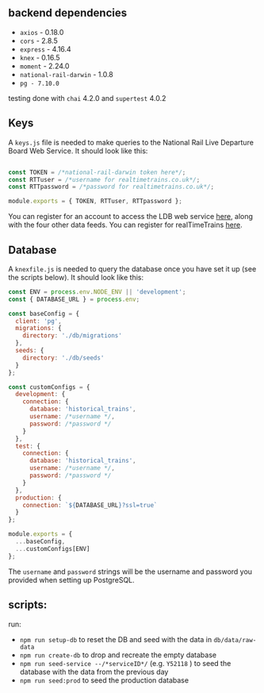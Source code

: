 ## backend dependencies

- `axios` - 0.18.0
- `cors` - 2.8.5
- `express` - 4.16.4
- `knex` - 0.16.5
- `moment` - 2.24.0
- `national-rail-darwin` - 1.0.8
- `pg - 7.10.0`

testing done with `chai` 4.2.0 and `supertest` 4.0.2

## Keys

A `keys.js` file is needed to make queries to the National Rail Live Departure Board Web Service. It should look like this:

```javascript

const TOKEN = /*national-rail-darwin token here*/;
const RTTuser = /*username for realtimetrains.co.uk*/;
const RTTpassword = /*password for realtimetrains.co.uk*/;

module.exports = { TOKEN, RTTuser, RTTpassword };
```

You can register for an account to access the LDB web service [here](https://www.nationalrail.co.uk/100296.aspx), along with the four other data feeds. You can register for realTimeTrains [here](http://www.realtimetrains.co.uk/about/developer).

## Database

A `knexfile.js` is needed to query the database once you have set it up (see the scripts below). It should look like this:

```javascript
const ENV = process.env.NODE_ENV || 'development';
const { DATABASE_URL } = process.env;

const baseConfig = {
  client: 'pg',
  migrations: {
    directory: './db/migrations'
  },
  seeds: {
    directory: './db/seeds'
  }
};

const customConfigs = {
  development: {
    connection: {
      database: 'historical_trains',
      username: /*username */,
      password: /*password */
    }
  },
  test: {
    connection: {
      database: 'historical_trains',
      username: /*username */,
      password: /*password */
    }
  },
  production: {
    connection: `${DATABASE_URL}?ssl=true`
  }
};

module.exports = {
  ...baseConfig,
  ...customConfigs[ENV]
};

```

The `username` and `password` strings will be the username and password you provided when setting up PostgreSQL.

## scripts:

run:
- ```npm run setup-db``` to reset the DB and seed with the data in ```db/data/raw-data```
- ```npm run create-db``` to drop and recreate the empty database
- ```npm run seed-service --/*serviceID*/``` (e.g. `Y52118` ) to seed the database with the data from the previous day
- ```npm run seed:prod``` to seed the production database
